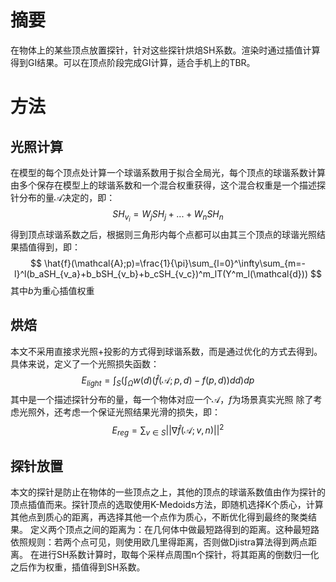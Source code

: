 # 摘要
在物体上的某些顶点放置探针，针对这些探针烘焙SH系数。渲染时通过插值计算得到GI结果。可以在顶点阶段完成GI计算，适合手机上的TBR。

# 方法
## 光照计算
在模型的每个顶点处计算一个球谐系数用于拟合全局光，每个顶点的球谐系数计算由多个保存在模型上的球谐系数和一个混合权重获得，这个混合权重是一个描述探针分布的量$\mathcal{A}$决定的，即：
$$
SH_{v_i}=W_jSH_j+...+W_nSH_n
$$
得到顶点球谐系数之后，根据则三角形内每个点都可以由其三个顶点的球谐光照结果插值得到，即：
$$
\hat{f}(\mathcal{A};p)=\frac{1}{\pi}\sum_{l=0}^\infty\sum_{m=-l}^l(b_aSH_{v_a}+b_bSH_{v_b}+b_cSH_{v_c})^m_lT(Y^m_l(\mathcal{d}))
$$
其中$b$为重心插值权重
## 烘焙
本文不采用直接求光照+投影的方式得到球谐系数，而是通过优化的方式去得到。具体来说，定义了一个光照损失函数：
$$
E_{light}=\int_S(\int_\Omega w(d)(\hat{f}(\mathcal{A};p,d)-f(p,d))dd)dp
$$
其中是一个描述探针分布的量，每一个物体对应一个$\mathcal{A}$，$f$为场景真实光照
除了考虑光照外，还考虑一个保证光照结果光滑的损失，即：
$$
E_{reg}=\sum_{v\in S}||\nabla\hat f(\mathcal{A};v,n)||^2
$$
## 探针放置
本文的探针是防止在物体的一些顶点之上，其他的顶点的球谐系数值由作为探针的顶点插值而来。探针顶点的选取使用K-Medoids方法，即随机选择K个质心，计算其他点到质心的距离，再选择其他一个点作为质心，不断优化得到最终的聚类结果。
定义两个顶点之间的距离为：在几何体中做最短路得到的距离。这种最短路依照规则：若两个点可见，则使用欧几里得距离，否则做Djistra算法得到两点距离。
在进行SH系数计算时，取每个采样点周围n个探针，将其距离的倒数归一化之后作为权重，插值得到SH系数。
